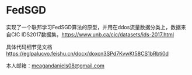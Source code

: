 # FedSGD
实现了一个联邦学习FedSGD算法的原型，并用在ddos流量数据分类上，数据来自CIC IDS2017数据集，https://www.unb.ca/cic/datasets/ids-2017.html

具体代码细节见文档 https://eglpalucvo.feishu.cn/docx/doxcn3SPd7KvwKt58CS1bRbti0d

本人邮箱：meagandaniels08@gmail.com
